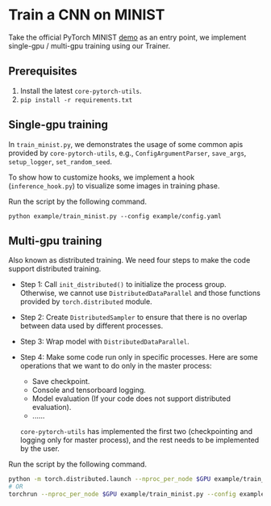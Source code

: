 # Train a CNN on MINIST

Take the official PyTorch MINIST [demo](https://github.com/pytorch/examples/edit/main/mnist/main.py) as an entry point, we implement single-gpu / multi-gpu training using our Trainer.

## Prerequisites

1. Install the latest `core-pytorch-utils`.
2. `pip install -r requirements.txt`

## Single-gpu training

In `train_minist.py`, we demonstrates the usage of some common apis provided by `core-pytorch-utils`, e.g., `ConfigArgumentParser`, `save_args`, `setup_logger`, `set_random_seed`.

To show how to customize hooks, we implement a hook (`inference_hook.py`) to visualize some images in training phase.

Run the script by the following command.

```
python example/train_minist.py --config example/config.yaml
```

## Multi-gpu training

Also known as distributed training. We need four steps to make the code support distributed training.

- Step 1: Call `init_distributed()` to initialize the process group. Otherwise, we cannot use `DistributedDataParallel` and those functions provided by `torch.distributed` module.
- Step 2: Create `DistributedSampler` to ensure that there is no overlap between data used by different processes.
- Step 3: Wrap model with `DistributedDataParallel`.
- Step 4: Make some code run only in specific processes. Here are some operations that we want to do only in the master process:
   - Save checkpoint.
   - Console and tensorboard logging.
   - Model evaluation (If your code does not support distributed evaluation).
   - ......

   `core-pytorch-utils` has implemented the first two (checkpointing and logging only for master process), and the rest needs to be implemented by the user.

Run the script by the following command.

```bash
python -m torch.distributed.launch --nproc_per_node $GPU example/train_minist.py --config example/config.yaml
# OR
torchrun --nproc_per_node $GPU example/train_minist.py --config example/config.yaml
```
